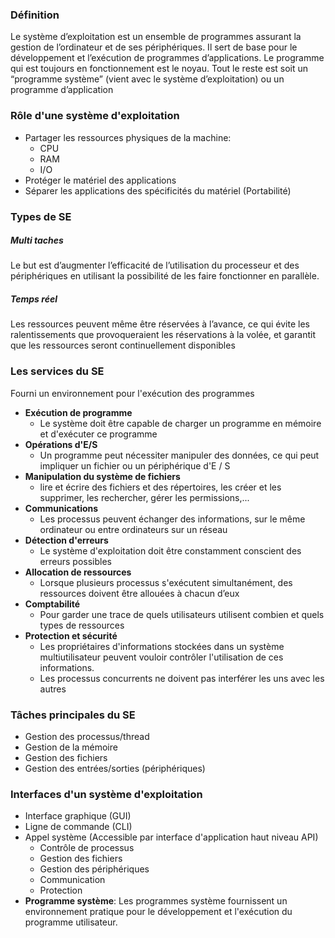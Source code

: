 ### Définition
Le système d’exploitation est un ensemble de programmes assurant la gestion de l’ordinateur et de ses périphériques. Il sert de base pour le développement et l’exécution de programmes d’applications.
Le programme qui est toujours en fonctionnement est le noyau. Tout le reste est soit un “programme système” (vient avec le système d’exploitation) ou un programme d’application

### Rôle d'une système d'exploitation
- Partager les ressources physiques de la machine:
	- CPU
	- RAM
	- I/O
- Protéger le matériel des applications
- Séparer les applications des spécificités du matériel (Portabilité)

### Types de SE
##### Multi taches
Le but est d’augmenter l’efficacité de l’utilisation du processeur et des périphériques en utilisant la possibilité de les faire fonctionner en parallèle.

##### Temps réel
Les ressources peuvent même être réservées à l’avance, ce qui évite les ralentissements que provoqueraient les réservations à la volée, et garantit que les ressources seront continuellement disponibles

### Les services du SE
Fourni un environnement pour l'exécution des programmes
- **Exécution de programme** 
	- Le système doit être capable de charger un programme en mémoire et d'exécuter ce programme
- **Opérations d'E/S** 
	- Un programme peut nécessiter manipuler des données, ce qui peut impliquer un fichier ou un périphérique d'E / S
- **Manipulation du système de fichiers**
	- lire et écrire des fichiers et des répertoires, les créer et les supprimer, les rechercher, gérer les permissions,...
- **Communications**
	- Les processus peuvent échanger des informations, sur le même ordinateur ou entre ordinateurs sur un réseau
- **Détection d'erreurs**
	- Le système d'exploitation doit être constamment conscient des erreurs possibles
- **Allocation de ressources**
	- Lorsque plusieurs processus s'exécutent simultanément, des ressources doivent être allouées à chacun d’eux
- **Comptabilité**
	- Pour garder une trace de quels utilisateurs utilisent combien et quels types de ressources
- **Protection et sécurité** 
	- Les propriétaires d'informations stockées dans un système multiutilisateur peuvent vouloir contrôler l'utilisation de ces informations.
	- Les processus concurrents ne doivent pas interférer les uns avec les autres

### Tâches principales du SE
- Gestion des processus/thread
- Gestion de la mémoire
- Gestion des fichiers
- Gestion des entrées/sorties (périphériques)

### Interfaces d'un système d'exploitation
- Interface graphique (GUI)
- Ligne de commande (CLI)
- Appel système (Accessible par interface d'application haut niveau API)
	- Contrôle de processus
	- Gestion des fichiers
	- Gestion des périphériques
	- Communication
	- Protection
- **Programme système**: Les programmes système fournissent un environnement pratique pour le développement et l'exécution du programme utilisateur.